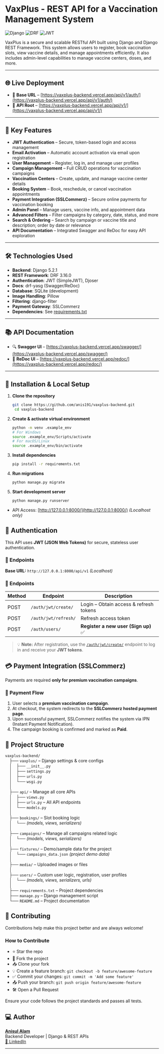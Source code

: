 # VaxPlus - REST API for a Vaccination Management System

![Django](https://img.shields.io/badge/Django-5.2.1-green)
![DRF](https://img.shields.io/badge/DRF-3.16.0-red)
![JWT](https://img.shields.io/badge/JWT_Authentication-5.5.0-yellow)

VaxPlus is a secure and scalable RESTful API built using Django and Django REST Framework. This system allows users to register, book vaccination slots, view vaccine details, and manage appointments efficiently. It also includes admin-level capabilities to manage vaccine centers, doses, and more.

---

## 🌐 Live Deployment

- 🔗 **Base URL** – [https://vaxplus-backend.vercel.app/api/v1/auth/](https://vaxplus-backend.vercel.app/api/v1/auth/)
- 🔗 **API Root** – [https://vaxplus-backend.vercel.app/api/v1/](https://vaxplus-backend.vercel.app/api/v1/)

---

## 🚀 Key Features

- **JWT Authentication** – Secure, token-based login and access management  
- **Email Activation** – Automatic account activation via email upon registration  
- **User Management** – Register, log in, and manage user profiles  
- **Campaign Management** – Full CRUD operations for vaccination campaigns  
- **Vaccination Centers** – Create, update, and manage vaccine center details  
- **Booking System** – Book, reschedule, or cancel vaccination appointments 
- **Payment Integration (SSLCommerz)** – Secure online payments for vaccination booking
- **Admin Panel** – Manage users, vaccine info, and appointment data 
- **Advanced Filters** – Filter campaigns by category, date, status, and more  
- **Search & Ordering** – Search by campaign or vaccine title and description; order by date or relevance  
- **API Documentation** – Integrated Swagger and ReDoc for easy API exploration  

---

## 🛠️ Technologies Used

- **Backend**: Django 5.2.1
- **REST Framework**: DRF 3.16.0
- **Authentication**: JWT (SimpleJWT), Djoser
- **Docs**: drf-yasg (Swagger/ReDoc)
- **Database**: SQLite (development)
- **Image Handling**: Pillow
- **Filtering**: django-filter
- **Payment Gateway**: SSLCommerz
- **Dependencies**: See [requirements.txt](requirements.txt)

---

## 📚 API Documentation

- 🔍 **Swagger UI** – [https://vaxplus-backend.vercel.app/swagger/](https://vaxplus-backend.vercel.app/swagger/)
- 📘 **ReDoc UI** – [https://vaxplus-backend.vercel.app/redoc/](https://vaxplus-backend.vercel.app/redoc/)

---

## 🔧 Installation & Local Setup

1. **Clone the repository**
   ```bash
   git clone https://github.com/anis191/vaxplus-backend.git
    cd vaxplus-backend
   ```
2. **Create & activate virtual environment**
   ```bash
   python -m venv .example_env
   # For Windows
   source .example_env/Scripts/activate
   # For macOS/Linux
   source .example_env/bin/activate
    ```
3. **Install dependencies**
   ```bash
   pip install -r requirements.txt
   ```
4. **Run migrations**
   ```bash
   python manage.py migrate
   ```
5. **Start development server**
   ```bash
   python manage.py runserver
   ```
* API Access:
[http://127.0.0.1:8000/](http://127.0.0.1:8000/) *(Localhost only)*

## 🔐 Authentication

This API uses **JWT (JSON Web Tokens)** for secure, stateless user authentication.

### 📌 Endpoints  
**Base URL:** `http://127.0.0.1:8000/api/v1` *(Localhost)*

### 🔑 Endpoints

| Method | Endpoint                  | Description                        |
|--------|---------------------------|------------------------------------|
| POST   | `/auth/jwt/create/`       | Login – Obtain access & refresh tokens |
| POST   | `/auth/jwt/refresh/`      | Refresh access token               |
| POST   | `/auth/users/`            | **Register a new user (Sign up)** ✅ |

> 💡 **Note:** After registration, use the [`/auth/jwt/create/`](http://127.0.0.1:8000/api/v1/auth/jwt/create/) endpoint to log in and receive your **JWT tokens**.

## 💳 Payment Integration (SSLCommerz)

Payments are required **only for premium vaccination campaigns**.  

### 📌 Payment Flow
1. User selects a **premium vaccination campaign**.  
2. At checkout, the system redirects to the **SSLCommerz hosted payment page**.  
3. Upon successful payment, SSLCommerz notifies the system via IPN (Instant Payment Notification).  
4. The campaign booking is confirmed and marked as **Paid**.  

## 📂 Project Structure

`vaxplus-backend/`  
&emsp;├── `vaxplus/` – Django settings & core configs  
&emsp;│&emsp;├── `__init__.py`  
&emsp;│&emsp;├── `settings.py`  
&emsp;│&emsp;├── `urls.py`  
&emsp;│&emsp;└── `wsgi.py`  
&emsp;│  
&emsp;├── `api/` – Manage all core APIs  
&emsp;│&emsp;├── `views.py`  
&emsp;│&emsp;├── `urls.py` – All API endpoints  
&emsp;│&emsp;└── `models.py`  
&emsp;│  
&emsp;├── `bookings/` – Slot booking logic  
&emsp;│&emsp;└── *(models, views, serializers)*  
&emsp;│  
&emsp;├── `campaigns/` – Manage all campaigns related logic  
&emsp;│&emsp;└── *(models, views, serializers)*  
&emsp;│  
&emsp;├── `fixtures/` – Demo/sample data for the project  
&emsp;│&emsp;└── `campaigns_data.json` *(project demo data)*  
&emsp;│  
&emsp;├── `media/` – Uploaded images or files  
&emsp;│  
&emsp;├── `users/` – Custom user logic, registration, user profiles  
&emsp;│&emsp;└── *(models, views, serializers, urls)*  
&emsp;│  
&emsp;├── `requirements.txt` – Project dependencies  
&emsp;├── `manage.py` – Django management script  
&emsp;└── `README.md` – Project documentation  

## 🤝 Contributing

Contributions help make this project better and are always welcome!

### How to Contribute

- ⭐ Star the repo  
- 🍴 Fork the project  
- 📥 Clone your fork  
- 💡 Create a feature branch: `git checkout -b feature/awesome-feature`  
- ✅ Commit your changes: `git commit -m 'Add some feature'`  
- 📤 Push your branch: `git push origin feature/awesome-feature`  
- 🛠️ Open a Pull Request

Ensure your code follows the project standards and passes all tests.

## 💻 Author

[**Anisul Alam**](https://github.com/anis191)  
Backend Developer | Django & REST APIs  
[🔗 LinkedIn](https://www.linkedin.com/in/anisul-alam-a330042a9/)

---

